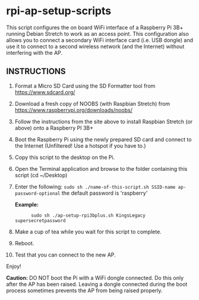 # rpi-ap-setup-scripts
This script configures the on board WiFi interface of a Raspberry Pi 3B+ running Debian Stretch to work as an access point.
This configuration also allows you to connect a secondary WiFi interface card (i.e. USB dongle) and use it to connect to 
a second wireless network (and the Internet) without interfering with the AP.

INSTRUCTIONS
----------------
 
1.  Format a Micro SD Card using the SD Formatter tool from https://www.sdcard.org/
2.  Download a fresh copy of NOOBS (with Raspbian Stretch) from https://www.raspberrypi.org/downloads/noobs/
3.  Follow the instructions from the site above to install Raspbian Stretch (or above) onto a Raspberry PI 3B+
4.  Boot the Raspberry Pi using the newly prepared SD card and connect to the Internet (Unfiltered! Use a hotspot if you have to.)
5.  Copy this script to the desktop on the Pi.
6.  Open the Terminal application and browse to the folder containing this script (cd ~/Desktop)
7.  Enter the following: `sudo sh ./name-of-this-script.sh SSID-name ap-password-optional` the default password is 'raspberry'
    
    __Example:__ 
    
              sudo sh ./ap-setup-rpi3bplus.sh KingsLegacy supersecretpassword

8.  Make a cup of tea while you wait for this script to complete.
9.  Reboot.
10.  Test that you can connect to the new AP.

Enjoy!
 
__Caution:__ DO NOT boot the Pi with a WiFi dongle connected. Do this only after the AP has been raised. 
         Leaving a dongle connected during the boot process sometimes prevents the AP from being raised properly.

